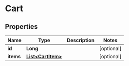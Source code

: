

# Cart

## Properties

Name | Type | Description | Notes
------------ | ------------- | ------------- | -------------
**id** | **Long** |  |  [optional]
**items** | [**List&lt;CartItem&gt;**](CartItem.md) |  |  [optional]



